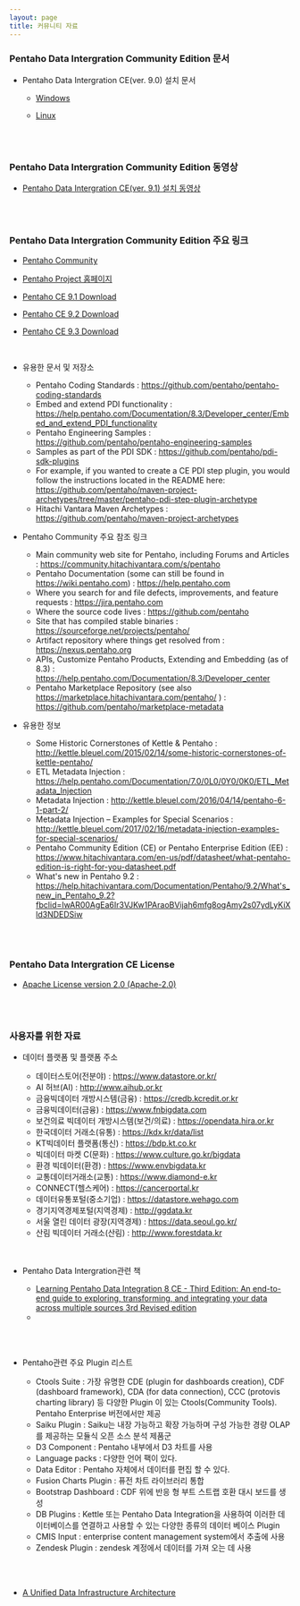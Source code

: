 ```yaml
---
layout: page
title: 커뮤니티 자료
---
```


### Pentaho Data Intergration Community Edition 문서

* Pentaho Data Intergration CE(ver. 9.0) 설치 문서
  * [Windows](https://www.hitachivantara.com/en-us/pdf/white-paper/pentaho-community-edition-installation-guide-for-windows-whitepaper.pdf)
  
  * [Linux](https://www.hitachivantara.com/en-us/pdf/white-paper/pentaho-ce-installation-guide-on-linux-operating-system-whitepaper.pdf)  
<br/>
<br/>

### Pentaho Data Intergration Community Edition 동영상
* [Pentaho Data Intergration CE(ver. 9.1) 설치 동영상](https://www.youtube.com/watch?v=ObM4K691Erk&t=60s)
<br/>
<br/>


### Pentaho Data Intergration Community Edition 주요 링크

* [Pentaho Community](https://community.hitachivantara.com/s/pentaho)
  
* [Pentaho Project 홈페이지](https://www.hitachivantara.com/en-us/products/data-management-analytics/pentaho.html)

* [Pentaho CE 9.1 Download](https://sourceforge.net/projects/pentaho/files/Pentaho%209.1/)
* [Pentaho CE 9.2 Download](https://sourceforge.net/projects/pentaho/files/Pentaho-9.2/)
* [Pentaho CE 9.3 Download](https://sourceforge.net/projects/pentaho/files/Pentaho-9.3/)
<br/>

* 유용한 문서 및 저장소
  * Pentaho Coding Standards : <https://github.com/pentaho/pentaho-coding-standards>
  * Embed and extend PDI functionality : <https://help.pentaho.com/Documentation/8.3/Developer_center/Embed_and_extend_PDI_functionality>
  * Pentaho Engineering Samples : <https://github.com/pentaho/pentaho-engineering-samples>
  * Samples as part of the PDI SDK : <https://github.com/pentaho/pdi-sdk-plugins>
  * For example, if you wanted to create a CE PDI step plugin, you would follow the instructions located in the README here: <https://github.com/pentaho/maven-project-archetypes/tree/master/pentaho-pdi-step-plugin-archetype>
  * Hitachi Vantara Maven Archetypes :  <https://github.com/pentaho/maven-project-archetypes>
  
* Pentaho Community 주요 참조 링크
  * Main community web site for Pentaho, including Forums and Articles : <https://community.hitachivantara.com/s/pentaho>
  * Pentaho Documentation (some can still be found in <https://wiki.pentaho.com>) : <https://help.pentaho.com>
  * Where you search for and file defects, improvements, and feature requests : <https://jira.pentaho.com>
  * Where the source code lives : <https://github.com/pentaho>
  * Site that has compiled stable binaries : <https://sourceforge.net/projects/pentaho/>
  * Artifact repository where things get resolved from : <https://nexus.pentaho.org>
  * APIs, Customize Pentaho Products, Extending and Embedding (as of 8.3) : <https://help.pentaho.com/Documentation/8.3/Developer_center>
  * Pentaho Marketplace Repository (see also <https://marketplace.hitachivantara.com/pentaho/> ) : <https://github.com/pentaho/marketplace-metadata>  
  
* 유용한 정보
  * Some Historic Cornerstones of Kettle & Pentaho : <http://kettle.bleuel.com/2015/02/14/some-historic-cornerstones-of-kettle-pentaho/> 
  * ETL Metadata Injection : <https://help.pentaho.com/Documentation/7.0/0L0/0Y0/0K0/ETL_Metadata_Injection>
  * Metadata Injection : <http://kettle.bleuel.com/2016/04/14/pentaho-6-1-part-2/>
  * Metadata Injection – Examples for Special Scenarios : <http://kettle.bleuel.com/2017/02/16/metadata-injection-examples-for-special-scenarios/>
  * Pentaho Community Edition (CE) or Pentaho Enterprise Edition (EE) : <https://www.hitachivantara.com/en-us/pdf/datasheet/what-pentaho-edition-is-right-for-you-datasheet.pdf>
  * What's new in Pentaho 9.2 : <https://help.hitachivantara.com/Documentation/Pentaho/9.2/What's_new_in_Pentaho_9.2?fbclid=IwAR00AgEa6Ir3VJKw1PAraoBVijah6mfg8ogAmy2s07ydLyKiXld3NDEDSiw>
<br/>
<br/>

### Pentaho Data Intergration CE License

* [Apache License version 2.0 (Apache-2.0)](http://www.apache.org/licenses/LICENSE-2.0)
<br/>
<br/>

### 사용자를 위한 자료

* 데이터 플랫폼 및 플랫폼 주소

  * 데이터스토어(전분야) : <https://www.datastore.or.kr/>  
  * AI 허브(AI) : <http://www.aihub.or.kr> 
  * 금융빅데이터 개방시스템(금융) : <https://credb.kcredit.or.kr>
  * 금융빅데이터(금융) : <https://www.fnbigdata.com>
  * 보건의료 빅데이터 개방시스템(보건/의료) : <https://opendata.hira.or.kr>
  * 한국데이터 거래소(유통) : <https://kdx.kr/data/list>
  * KT빅데이터 플랫폼(통신) : <https://bdp.kt.co.kr>
  * 빅데이터 마켓 C(문화) : <https://www.culture.go.kr/bigdata>
  * 환경 빅데이터(환경) : <https://www.envbigdata.kr>
  * 교통데이터거래소(교통) : <https://www.diamond-e.kr>
  * CONNECT(헬스케어) : <https://cancerportal.kr>
  * 데이터유통포털(중소기업) : <https://datastore.wehago.com>
  * 경기지역경제포털(지역경제) : <http://ggdata.kr>
  * 서울 열린 데이터 광장(지역경제) : <https://data.seoul.go.kr/>
  * 산림 빅데이터 거래소(산림) : <http://www.forestdata.kr>
  <br/> 
  <br/>
* Pentaho Data Intergration관련 책
  * [Learning Pentaho Data Integration 8 CE - Third Edition: An end-to-end guide to exploring, transforming, and integrating your data across multiple sources 3rd Revised edition](https://www.amazon.com/Learning-Pentaho-Data-Integration-end/dp/178829243X/)
  * 
  
<br/>
<br/>

* Pentaho관련 주요 Plugin 리스트
 
  * Ctools Suite : 가장 유명한 CDE (plugin for dashboards creation), CDF (dashboard framework), CDA (for data connection), 
                   CCC (protovis charting library) 등 다양한 Plugin 이 있는 Ctools(Community Tools). Pentaho Enterprise 
                   버전에서만 제공 
  * Saiku Plugin : Saiku는 내장 가능하고 확장 가능하며 구성 가능한 경량 OLAP를 제공하는 모듈식 오픈 소스 분석 제품군
  * D3 Component : Pentaho 내부에서 D3 차트를 사용
  * Language packs : 다양한 언어 팩이 있다.
  * Data Editor : Pentaho 자체에서 데이터를 편집 할 수 있다.
  * Fusion Charts Plugin : 퓨전 차트 라이브러리 통합
  * Bootstrap Dashboard : CDF 위에 반응 형 부트 스트랩 호환 대시 보드를 생성
  * DB Plugins : Kettle 또는 Pentaho Data Integration을 사용하여 이러한 데이터베이스를 연결하고 사용할 수 있는 다양한 종류의 데이터
                 베이스 Plugin
  * CMIS Input : enterprise content management system에서 추출에 사용
  * Zendesk Plugin : zendesk 계정에서 데이터를 가져 오는 데 사용
 <br/>  
 <br/>
 
* [A Unified Data Infrastructure Architecture](https://7a9z42689xx35658r1hutm8n-wpengine.netdna-ssl.com/wp-content/uploads/2020/10/Data-Report-Martin-Inline-Graphics-R8-1.pdf)
 <br/>
 <br/>
 
